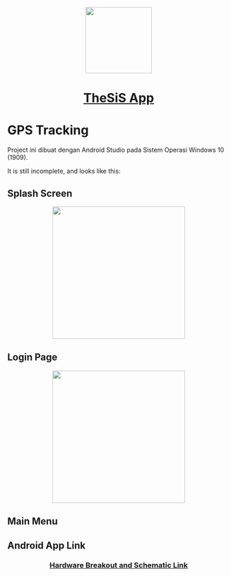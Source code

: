 <p align="center">
    <a href=https://kanggara75.wordpress.com/> 
    <img src="https://github.com/kanggara75/TheSiS/raw/master/Projects/Sketch/images/logo.png" width="150">
    </a>
</p>

<a href=https://kanggara75.wordpress.com/> <h1 align=center>TheSiS App</h1>
</a>


GPS Tracking
===================

Project ini dibuat dengan Android Studio pada Sistem Operasi Windows 10 (1909).

It is still incomplete, and looks like this:

## Splash Screen
<p align="center">
<img src="https://github.com/kanggara75/TheSiS/raw/master/Projects/TheSiS_App/images/splash.png" width="300"/>
</p>

## Login Page
<p align="center">
<img src="https://github.com/kanggara75/TheSiS/raw/master/Projects/TheSiS_App/images/login.png" width="300"/>
</p>

## Main Menu

## Android App Link
<a href=https://github.com/kanggara75/TheSiS/> <h3 align=center>Hardware Breakout and Schematic Link</h3></a>
